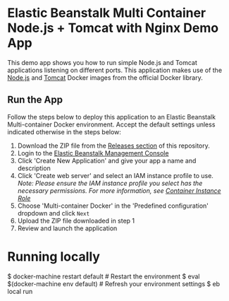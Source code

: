 # Elastic Beanstalk Multi Container Node.js + Tomcat with Nginx Demo App

This demo app shows you how to run simple Node.js and Tomcat applications listening on different ports. This application makes use of the [Node.js](https://registry.hub.docker.com/u/library/node/) and [Tomcat](https://registry.hub.docker.com/u/library/tomcat/) Docker images from the official Docker library.

## Run the App
Follow the steps below to deploy this application to an Elastic Beanstalk Multi-container Docker environment. Accept the default settings unless indicated otherwise in the steps below:

1. Download the ZIP file from the [Releases section](https://github.com/awslabs/eb-docker-multiple-ports/releases) of this repository.
2. Login to the [Elastic Beanstalk Management Console](https://console.aws.amazon.com/elasticbeanstalk)
3. Click 'Create New Application' and give your app a name and description
4. Click 'Create web server' and select an IAM instance profile to use.<br>*Note: Please ensure the IAM instance profile you select has the necessary permissions. For more information, see [Container Instance Role](https://docs.aws.amazon.com/elasticbeanstalk/latest/dg/create_deploy_docker_ecs.html#create_deploy_docker_ecs_role)*
5. Choose 'Multi-container Docker' in the 'Predefined configuration' dropdown and click `Next`
6. Upload the ZIP file downloaded in step 1
7. Review and launch the application


# Running locally

$ docker-machine restart default      # Restart the environment
$ eval $(docker-machine env default)  # Refresh your environment settings
$ eb local run